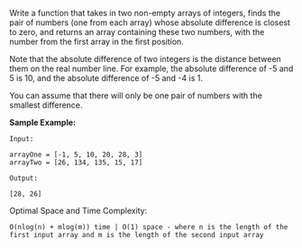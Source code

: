 Write a function that takes in two non-empty arrays of integers, finds the pair of numbers (one from each array) whose absolute difference is closest to zero, and returns an array containing these two numbers, with the number from the first array in the first position.

Note that the absolute difference of two integers is the distance between them on the real number line. For example, the absolute difference of -5 and 5 is 10, and the absolute difference of -5 and -4 is 1.

You can assume that there will only be one pair of numbers with the smallest difference.

**Sample Example:**

```
Input: 

arrayOne = [-1, 5, 10, 20, 28, 3]
arrayTwo = [26, 134, 135, 15, 17]

Output:

[28, 26]
```

Optimal Space and Time Complexity:

```
O(nlog(n) + mlog(m)) time | O(1) space - where n is the length of the first input array and m is the length of the second input array
```